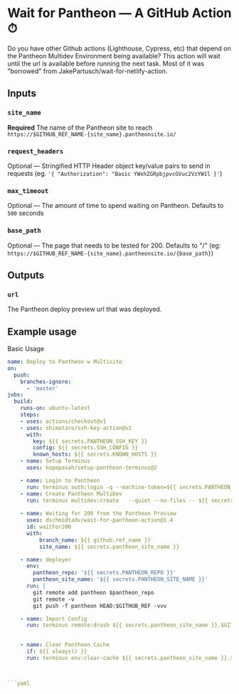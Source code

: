 # Wait for Pantheon — A GitHub Action ⏱

Do you have other Github actions (Lighthouse, Cypress, etc) that depend on the Pantheon Multidev Environment being available? This action will wait until the url is available before running the next task. Most of it was "borrowed" from JakePartusch/wait-for-netlify-action.

## Inputs

### `site_name`

**Required** The name of the Pantheon site to reach `https://$GITHUB_REF_NAME-{site_name}.pantheonsite.io/`

### `request_headers`

Optional — Stringified HTTP Header object key/value pairs to send in requests (eg. `'{ "Authorization": "Basic YWxhZGRpbjpvcGVuc2VzYW1l }'`)

### `max_timeout`

Optional — The amount of time to spend waiting on Pantheon. Defaults to `500` seconds

### `base_path`

Optional — The page that needs to be tested for 200. Defaults to "/" (eg: `https://$GITHUB_REF_NAME-{site_name}.pantheonsite.io/{base_path}`)

## Outputs

### `url`

The Pantheon deploy preview url that was deployed.

## Example usage

Basic Usage

```yaml
name: Deploy to Pantheon w Multisite
on:
  push:
    branches-ignore:
      - 'master'
jobs:
  build:
    runs-on: ubuntu-latest
    steps:
    - uses: actions/checkout@v1
    - uses: shimataro/ssh-key-action@v2
      with:
        key: ${{ secrets.PANTHEON_SSH_KEY }}
        config: ${{ secrets.SSH_CONFIG }}
        known_hosts: ${{ secrets.KNOWN_HOSTS }} 
    - name: Setup Terminus
      uses: kopepasah/setup-pantheon-terminus@2

    - name: Login to Pantheon
      run: terminus auth:login -q --machine-token=${{ secrets.PANTHEON_MACHINE_TOKEN }}
    - name: Create Pantheon MultiDev        
      run: terminus multidev:create   --quiet --no-files -- ${{ secrets.pantheon_site_name }}.dev $GITHUB_REF_NAME
        
    - name: Waiting for 200 from the Pantheon Preview
      uses: dschmidtadv/wait-for-pantheon-action@1.4
      id: waitFor200
      with:
          branch_name: ${{ github.ref_name }}
          site_name: ${{ secrets.pantheon_site_name }}

    - name: deployer
      env:
        pantheon_repo: '${{ secrets.PANTHEON_REPO }}'
        pantheon_site_name: '${{ secrets.PANTHEON_SITE_NAME }}'
      run: |
        git remote add pantheon $pantheon_repo
        git remote -v
        git push -f pantheon HEAD:$GITHUB_REF -vvv

    - name: Import Config
      run: terminus remote:drush ${{ secrets.pantheon_site_name }}.$GITHUB_REF_NAME cim -y

         
    - name: Clear Pantheon Cache        
      if: ${{ always() }}
      run: terminus env:clear-cache ${{ secrets.pantheon_site_name }}.$GITHUB_REF_NAME



```yaml

```

</details>
